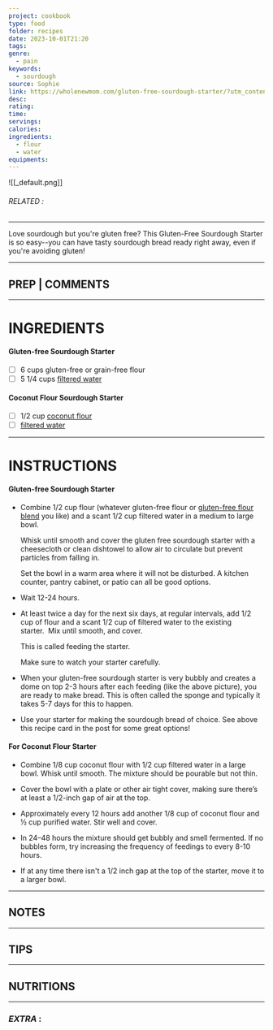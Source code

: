 ```yaml
---
project: cookbook
type: food
folder: recipes
date: 2023-10-01T21:20
tags: 
genre:
  - pain
keywords:
  - sourdough
source: Sophie
link: https://wholenewmom.com/gluten-free-sourdough-starter/?utm_content=buffer5e236&amp&utm_medium=social&utm_source=pinterest.com&utm_campaign=buffer#wprm-recipe-container-57011
desc: 
rating: 
time: 
servings: 
calories: 
ingredients:
  - flour
  - water
equipments:
---
```


![[_default.png]]
###### *RELATED* : 
---
Love sourdough but you're gluten free? This Gluten-Free Sourdough Starter is so easy--you can have tasty sourdough bread ready right away, even if you're avoiding gluten!

---
## PREP | COMMENTS



---
# INGREDIENTS

#### Gluten-free Sourdough Starter

- [ ] 6 cups gluten-free or grain-free flour
- [ ] 5 1/4 cups [filtered water](https://wholenewmom.com/whole-new-budget/how-to-make-your-drinking-water-safe/)

#### Coconut Flour Sourdough Starter

- [ ] 1/2 cup [coconut flour](https://www.amazon.com/NOW-Foods-Organic-Coconut-16-Ounce/dp/B00PD2B68K?tag=whnemo-20)
- [ ] [filtered water](https://wholenewmom.com/whole-new-budget/how-to-make-your-drinking-water-safe/)

---
# INSTRUCTIONS

#### Gluten-free Sourdough Starter

- Combine 1/2 cup flour (whatever gluten-free flour or [gluten-free flour blend](https://www.amazon.com/Namaste-Foods-Gluten-Perfect-Resealable/dp/B00HGIQJV8/ref=as_li_ss_tl?keywords=gluten+free+flour+blend&qid=1585692003&sr=8-2&linkCode=ll1&tag=whnemo-20&linkId=1a3372b37cc5f7f75f668e56b616106c&language=en_US) you like) and a scant 1/2 cup filtered water in a medium to large bowl.
    
    Whisk until smooth and cover the gluten free sourdough starter with a cheesecloth or clean dishtowel to allow air to circulate but prevent particles from falling in.
    
    Set the bowl in a warm area where it will not be disturbed. A kitchen counter, pantry cabinet, or patio can all be good options.
    
- Wait 12-24 hours.
    
- At least twice a day for the next six days, at regular intervals, add 1/2 cup of flour and a scant 1/2 cup of filtered water to the existing starter.  Mix until smooth, and cover.
    
    This is called feeding the starter.
    
    Make sure to watch your starter carefully.
    
- When your gluten-free sourdough starter is very bubbly and creates a dome on top 2-3 hours after each feeding (like the above picture), you are ready to make bread. This is often called the sponge and typically it takes 5-7 days for this to happen.
    
- Use your starter for making the sourdough bread of choice. See above this recipe card in the post for some great options!
    

#### For Coconut Flour Starter

- Combine 1/8 cup coconut flour[](https://cocotreasure.com/shop/organic-coconut-flour/) with 1/2 cup filtered water in a large bowl. Whisk until smooth. The mixture should be pourable but not thin.
    
- Cover the bowl with a plate or other air tight cover, making sure there’s at least a 1/2-inch gap of air at the top.
    
- Approximately every 12 hours add another 1/8 cup of coconut flour and ½ cup purified water. Stir well and cover.
    
- In 24–48 hours the mixture should get bubbly and smell fermented. If no bubbles form, try increasing the frequency of feedings to every 8-10 hours.
    
- If at any time there isn't a 1/2 inch gap at the top of the starter, move it to a larger bowl.

---
## NOTES



---
## TIPS



---
## NUTRITIONS



---
### *EXTRA* :




